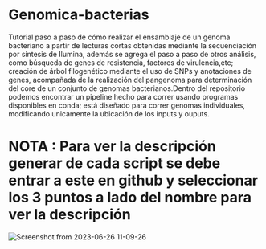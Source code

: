 # Genomica-bacterias
Tutorial paso a paso de cómo realizar el ensamblaje de un genoma bacteriano a partir de lecturas cortas obtenidas mediante la secuenciación por síntesis de Ilumina, además se agrega el paso a paso de otros análisis, como búsqueda de genes de resistencia, factores de virulencia,etc; creación de árbol filogenético mediante el uso de SNPs y anotaciones de genes, acompañada de la realización del pangenoma para determinación del core de un conjunto de genomas bacterianos.Dentro del repositorio podemos encontrar un pipeline hecho para correr usando programas disponibles en conda; está diseñado para correr genomas individuales, modificando unicamente la ubicación de los inputs y ouputs.
# NOTA : Para ver la descripción generar de cada script se debe entrar a este en github y seleccionar los 3 puntos a lado del nombre para ver la descripción
![Screenshot from 2023-06-26 11-09-26](https://github.com/IsaiasML10/Genomica_Bacterias/assets/112969083/058926ad-1a6f-4d03-b7b1-e69ce7a8fbcd)

